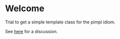 # Welcome

Trial to get a simple template class for the pimpl idiom.

See [here](https://stackoverflow.com/questions/43913849/pimpl-idiom-as-template-base-class) for a discussion.

